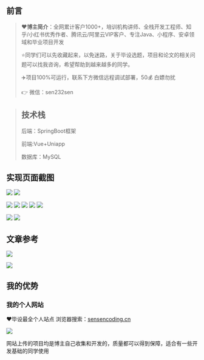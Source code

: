 
## 前言

> :heart:**博主简介**：全网累计客户1000+，培训机构讲师、全栈开发工程师、知乎/小红书优秀作者、腾讯云/阿里云VIP客户、专注Java、小程序、安卓领域和毕业项目开发
> 
> :star:同学们可以先收藏起来，以免迷路，关于毕设选题，项目和论文的相关问题可以找我咨询，希望帮助到越来越多的同学。
>
> ✈️项目100%可运行，联系下方微信远程调试部署，50💰 白嫖勿扰
>
> 
> 👉 微信：sen232sen
>

> ## 技术栈
>
> 后端：SpringBoot框架
> 
> 前端:Vue+Uniapp
> 
> 数据库：MySQL
## 实现页面截图 


![](https://i-blog.csdnimg.cn/direct/a77d3f1061284736973d5a01050aba0d.png)
![](https://i-blog.csdnimg.cn/direct/cdbd31e44e354e009e8c1142f9e9006b.png)

![](https://i-blog.csdnimg.cn/direct/3a498c66b4134a1e9291e8d11187eeaa.png)
![](https://i-blog.csdnimg.cn/direct/2e6726a2007d4b07a91b81a960efacd1.png)
![](https://i-blog.csdnimg.cn/direct/3a38d31e38ff4df9828f884952ae8414.png)
![](https://i-blog.csdnimg.cn/direct/35fb8619d11a4f819df85b93ab9230cb.png)
![](https://i-blog.csdnimg.cn/direct/ac00fcb0700d487fa18c980a1922129e.png)

![](https://i-blog.csdnimg.cn/direct/f974034d94814e1f88b801bf22137590.png)
![](https://i-blog.csdnimg.cn/direct/0e7b0e5086e04d3c8cb294c909f1eb19.png)


## 文章参考

![](https://i-blog.csdnimg.cn/direct/215876d0e2dd4e6a832744a829f348ed.png)


![](https://i-blog.csdnimg.cn/direct/2a64382a2ee64470a0c8b18c508ce565.png)



## 我的优势

### 我的个人网站

<font>:heart:毕设最全个人站点 浏览器搜索：[sensencoding.cn](https://sensencoding.cn)</font>

![](https://i-blog.csdnimg.cn/direct/48ba28b8ff39498ca7b4a62b116ca3d5.jpeg)

网站上传的项目均是博主自己收集和开发的，质量都可以得到保障，适合有一些开发基础的同学使用



